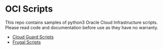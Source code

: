 # OCI Scripts
This repo contains samples of python3 Oracle Cloud Infrastructure scripts.  Please read code and documentation before use as they have no warranty.
- [Cloud Guard Scripts](cloud_guard/README.md)
- [Frugal Scripts](frugal/README.md)




